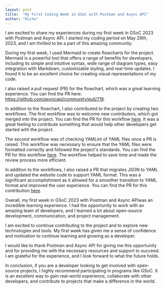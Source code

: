 ```yaml
---
layout: post
title:  "My First Coding Week in GSoC with Postman and Async API"
author: "Richa"
---
```


I am excited to share my experiences during my first week in GSoC 2023 with Postman and Async API. I started my coding period on May 29th, 2023, and I am thrilled to be a part of this amazing community.

During my first week, I used Mermaid to create flowcharts for the project. Mermaid is a powerful tool that offers a range of benefits for developers, including its simple and intuitive syntax, wide range of diagram types, easy integration with Markdown, customizable styling, and real-time updates. I found it to be an excellent choice for creating visual representations of my code.

I also raised a pull request (PR) for the flowchart, which was a great learning experience. You can find the PR here: https://github.com/asyncapi/community/pull/719.

In addition to the flowchart, I also contributed to the project by creating two workflows. The first workflow was to welcome new contributors, which got merged into the project. You can find the PR for this workflow [here](https://github.com/asyncapi/community/pull/717). It was a great feeling to contribute something that would help other developers get started with the project.

The second workflow was of checking YAMLint of YAML files once a PR is raised. This workflow was necessary to ensure that the YAML files were formatted correctly and followed the project's standards. You can find the PR for this workflow [here](https://github.com/asyncapi/.github/pull/238). The workflow helped to save time and made the review process more efficient.

In addition to the workflows, I also raised a PR that migrates JSON to YAML and updated the website code to support YAML format. This was a significant accomplishment as it allowed for a smoother transition to YAML format and improved the user experience. You can find the PR for this contribution [here](https://github.com/asyncapi/website/pull/1722).

Overall, my first week in GSoC 2023 with Postman and Async APIwas an incredible learning experience. I had the opportunity to work with an amazing team of developers, and I learned a lot about open-source development, communication, and project management.

I am excited to continue contributing to the project and to explore new technologies and tools. My first week has given me a sense of confidence and motivation to continue learning and growing as a developer.

I would like to thank Postman and Async API for giving me this opportunity and for providing me with the necessary resources and support to succeed. I am grateful for the experience, and I look forward to what the future holds.

In conclusion, if you are a developer looking to get involved with open-source projects, I highly recommend participating in programs like GSoC. It is an excellent way to gain real-world experience, collaborate with other developers, and contribute to projects that make a difference in the world.